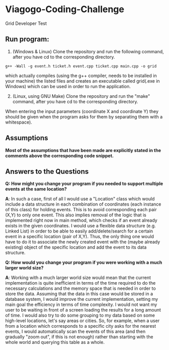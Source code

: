 # Viagogo-Coding-Challenge
Grid Developer Test

## Run program:

1. (Windows & Linux) Clone the repository and run the following command, after you have cd to the corresponding directory.

`g++ -Wall -g event.h ticket.h event.cpp ticket.cpp main.cpp -o grid`


which actually compiles (using the g++ compiler, needs to be installed in your machine) the listed files and creates an executable called grid(.exe in Windows) which can be used in order to run the application.

2. (Linux, using GNU Make) Clone the repository and run the "make" command, after you have cd to the corresponding directory.

When entering the input parameters (coordinate X and coordinate Y) they should be given when the program asks for them by separating them with a whitespace).

## Assumptions

**Most of the assumptions that have been made are explicitly stated in the comments above the corresponding code snippet.**

## Answers to the Questions

**Q: How might you change your program if you needed to support multiple events at the same location?**


**A**: In such a case, first of all I would use a "Location" class which would include a data structure in each combination of coordinates (each instance of this class) for holding events. This is to avoid corresponding each pair (X,Y) to only one event. This also implies removal of the logic that is implemented right now in main method, which checks if an event already exists in the given coordinates. I would use a flexible data structure (e.g. Linked List) in order to be able to easily add/delete/search for a certain event in a specific location (pair of X,Y). Thus, the only thing one would have to do it to associate the newly created event with the (maybe already existing) object of the specific location and add the event to its data structure.

**Q: How would you change your program if you were working with a much larger world size?**


**A**: Working with a much larger world size would mean that the current implementation is quite inefficient in terms of the time required to do the necessary calculations and the memory space that is needed in order to store the data. Assuming that the data in this case would be stored in a database system, I would improve the current implementation, setting my main goal the efficiency in terms of time complexity. I would not want my user to be waiting in front of a screen loading the results for a long amount of time. I would also try to do some grouping to my data based on some high-level locations, let's say areas or cities. So, for example, when a user from a location which corresponds to a specific city asks for the nearest events, I would automatically scan the events of this area (and then gradually "zoom out", if this is not enough) rather than starting with the whole world and querying this table as a whole.
